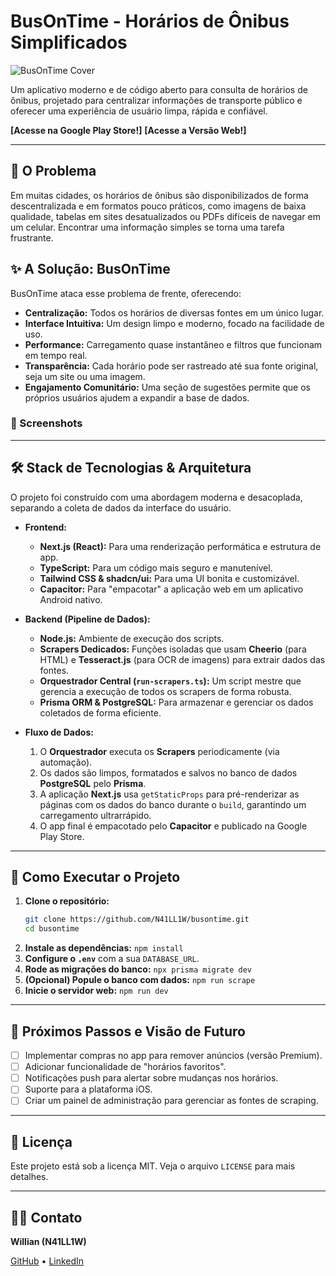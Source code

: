 # BusOnTime - Horários de Ônibus Simplificados

![BusOnTime Cover](https://via.placeholder.com/1200x630.png/020617/FFFFFF?text=BusOnTime%20App) 
<!-- TODO: Substitua o placeholder por uma imagem de capa real -->

Um aplicativo moderno e de código aberto para consulta de horários de ônibus, projetado para centralizar informações de transporte público e oferecer uma experiência de usuário limpa, rápida e confiável.

**[Acesse na Google Play Store!]** <!-- Link a ser adicionado após a publicação -->
**[Acesse a Versão Web!]** <!-- Link da sua Vercel -->

---

## 🎯 O Problema

Em muitas cidades, os horários de ônibus são disponibilizados de forma descentralizada e em formatos pouco práticos, como imagens de baixa qualidade, tabelas em sites desatualizados ou PDFs difíceis de navegar em um celular. Encontrar uma informação simples se torna uma tarefa frustrante.

## ✨ A Solução: BusOnTime

BusOnTime ataca esse problema de frente, oferecendo:

- **Centralização:** Todos os horários de diversas fontes em um único lugar.
- **Interface Intuitiva:** Um design limpo e moderno, focado na facilidade de uso.
- **Performance:** Carregamento quase instantâneo e filtros que funcionam em tempo real.
- **Transparência:** Cada horário pode ser rastreado até sua fonte original, seja um site ou uma imagem.
- **Engajamento Comunitário:** Uma seção de sugestões permite que os próprios usuários ajudem a expandir a base de dados.

### 📸 Screenshots

<!-- TODO: Adicione aqui os screenshots do seu aplicativo. -->
<!-- Exemplo: -->
<!-- 
<p align="center">
  <img src="link_do_screenshot_1.png" width="200" />
  <img src="link_do_screenshot_2.png" width="200" />
  <img src="link_do_screenshot_3.png" width="200" />
</p> 
-->


---

## 🛠️ Stack de Tecnologias & Arquitetura

O projeto foi construído com uma abordagem moderna e desacoplada, separando a coleta de dados da interface do usuário.

- **Frontend:**
  - **Next.js (React):** Para uma renderização performática e estrutura de app.
  - **TypeScript:** Para um código mais seguro e manutenível.
  - **Tailwind CSS & shadcn/ui:** Para uma UI bonita e customizável.
  - **Capacitor:** Para "empacotar" a aplicação web em um aplicativo Android nativo.

- **Backend (Pipeline de Dados):**
  - **Node.js:** Ambiente de execução dos scripts.
  - **Scrapers Dedicados:** Funções isoladas que usam **Cheerio** (para HTML) e **Tesseract.js** (para OCR de imagens) para extrair dados das fontes.
  - **Orquestrador Central (`run-scrapers.ts`):** Um script mestre que gerencia a execução de todos os scrapers de forma robusta.
  - **Prisma ORM & PostgreSQL:** Para armazenar e gerenciar os dados coletados de forma eficiente.

- **Fluxo de Dados:**
  1. O **Orquestrador** executa os **Scrapers** periodicamente (via automação).
  2. Os dados são limpos, formatados e salvos no banco de dados **PostgreSQL** pelo **Prisma**.
  3. A aplicação **Next.js** usa `getStaticProps` para pré-renderizar as páginas com os dados do banco durante o `build`, garantindo um carregamento ultrarrápido.
  4. O app final é empacotado pelo **Capacitor** e publicado na Google Play Store.

---

## 🚀 Como Executar o Projeto

1.  **Clone o repositório:**
    ```bash
    git clone https://github.com/N41LL1W/busontime.git
    cd busontime
    ```
2.  **Instale as dependências:** `npm install`
3.  **Configure o `.env`** com a sua `DATABASE_URL`.
4.  **Rode as migrações do banco:** `npx prisma migrate dev`
5.  **(Opcional) Popule o banco com dados:** `npm run scrape`
6.  **Inicie o servidor web:** `npm run dev`

---

## 🔮 Próximos Passos e Visão de Futuro

- [ ] Implementar compras no app para remover anúncios (versão Premium).
- [ ] Adicionar funcionalidade de "horários favoritos".
- [ ] Notificações push para alertar sobre mudanças nos horários.
- [ ] Suporte para a plataforma iOS.
- [ ] Criar um painel de administração para gerenciar as fontes de scraping.

---

## 📄 Licença

Este projeto está sob a licença MIT. Veja o arquivo `LICENSE` para mais detalhes.

---

## 👨‍💻 Contato

**Willian (N41LL1W)**

[GitHub](https://github.com/N41LL1W) • [LinkedIn](https://www.linkedin.com/in/seu-usuario-aqui/)
